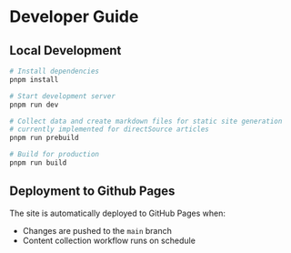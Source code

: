 # Developer Guide

## Local Development

```sh
# Install dependencies
pnpm install

# Start development server
pnpm run dev

# Collect data and create markdown files for static site generation
# currently implemented for directSource articles
pnpm run prebuild

# Build for production
pnpm run build
```

## Deployment to Github Pages

The site is automatically deployed to GitHub Pages when:

- Changes are pushed to the `main` branch
- Content collection workflow runs on schedule

